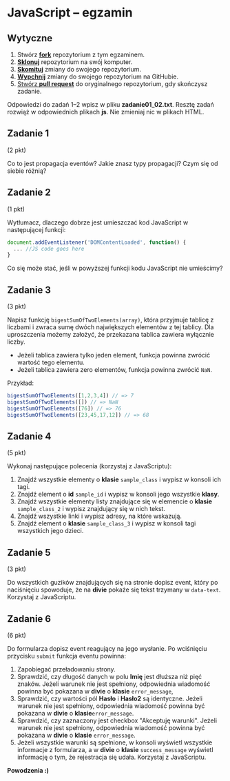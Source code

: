# JavaScript &ndash; egzamin

## Wytyczne

1. Stwórz [**fork**][forking] repozytorium z tym egzaminem.
2. [**Sklonuj**][ref-clone] repozytorium na swój komputer.
3. [**Skomituj**][ref-commit] zmiany do swojego repozytorium.
4. [**Wypchnij**][ref-push]  zmiany do swojego repozytorium na GitHubie.
5. [Stwórz **pull request**][pull-request] do oryginalnego repozytorium, gdy skończysz zadanie.

Odpowiedzi do zadań 1&ndash;2 wpisz w pliku **zadanie01_02.txt**.
Resztę zadań rozwiąż w odpowiednich plikach **js**.
Nie zmieniaj nic w plikach HTML.

## Zadanie 1
(2 pkt)

Co to jest propagacja eventów? Jakie znasz typy propagacji? Czym się od siebie różnią?

## Zadanie 2
(1 pkt)

Wytłumacz, dlaczego dobrze jest umieszczać kod JavaScript w następującej funkcji:

  ```javascript
  document.addEventListener('DOMContentLoaded', function() {
    ... //JS code goes here
  }
  ```

Co się może stać, jeśli w powyższej funkcji kodu JavaScript nie umieścimy?

## Zadanie 3
(3 pkt)

Napisz funkcję ```bigestSumOfTwoElements(array)```, która przyjmuje tablicę z liczbami i zwraca sumę dwóch największych elementów z tej tablicy.
Dla uproszczenia możemy założyć, że przekazana tablica zawiera wyłącznie liczby.

* Jeżeli tablica zawiera tylko jeden element, funkcja powinna zwrócić wartość tego elementu.
* Jeżeli tablica zawiera zero elementów, funkcja powinna zwrócić ```NaN```.

Przykład:
```javascript
bigestSumOfTwoElements([1,2,3,4]) // => 7
bigestSumOfTwoElements([]) // => NaN
bigestSumOfTwoElements([76]) // => 76
bigestSumOfTwoElements([23,45,17,12]) // => 68
  ```

## Zadanie 4
(5 pkt)

Wykonaj następujące polecenia (korzystaj z JavaScriptu):

1. Znajdź wszystkie elementy o **klasie** ```sample_class``` i wypisz w konsoli ich tagi.
2. Znajdź element o **id** ```sample_id``` i wypisz w konsoli jego wszystkie **klasy**.
3. Znajdź wszystkie elementy listy znajdujące się w elemencie o **klasie** ```sample_class_2``` i wypisz znajdujący się w nich tekst.
4. Znajdź wszystkie linki i wypisz adresy, na które wskazują.
5. Znajdź element o **klasie** ```sample_class_3``` i wypisz w konsoli tagi wszystkich jego dzieci.

## Zadanie 5
(3 pkt)

Do wszystkich guzików znajdujących się na stronie dopisz event, który po naciśnięciu spowoduje, że na **divie** pokaże się tekst trzymany w `data-text`. Korzystaj z JavaScriptu.

## Zadanie 6
(6 pkt)

Do formularza dopisz event reagujący na jego wysłanie. Po wciśnięciu przycisku ```submit``` funkcja eventu powinna:

1. Zapobiegać przeładowaniu strony.
2. Sprawdzić, czy długość danych w polu **Imię** jest dłuższa niż pięć znaków. Jeżeli warunek nie jest spełniony, odpowiednia wiadomość powinna być pokazana w **divie** o **klasie** ```error_message```,
3. Sprawdzić, czy wartości pól **Hasło** i **Hasło2** są identyczne. Jeżeli warunek nie jest spełniony, odpowiednia wiadomość powinna być pokazana w **divie** o **klasie**```error_message```.
4. Sprawdzić, czy zaznaczony jest checkbox "Akceptuję warunki". Jeżeli warunek nie jest spełniony, odpowiednia wiadomość powinna być pokazana w **divie** o **klasie** ```error_message```.
5. Jeżeli wszystkie warunki są spełnione, w konsoli wyświetl wszystkie informacje z formularza, a w **divie** o **klasie** ```success_message``` wyświetl informację o tym, że rejestracja się udała.
Korzystaj z JavaScriptu.

**Powodzenia :)**


<!-- Links -->
[forking]: https://guides.github.com/activities/forking/
[ref-clone]: http://gitref.org/creating/#clone
[ref-commit]: http://gitref.org/basic/#commit
[ref-push]: http://gitref.org/remotes/#push
[pull-request]: https://help.github.com/articles/creating-a-pull-request
